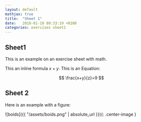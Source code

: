 ```yaml
---
layout: default
mathjax: true
title:  "Sheet 1"
date:   2018-01-10 09:33:19 +0100
categories: exercises sheet1
---
```


## Sheet1 

This is an example on an exercise sheet with math.


This an inline formula $x+y$. This is an Equation:

$$
\frac{x+y}{z}=9
$$


## Sheet 2
<a name="sheet2">

Here is an example with a figure:

![boids]({{ "/assets/boids.png" | absolute_url }}){: .center-image }
